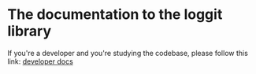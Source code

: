 # The documentation to the loggit library

If you're a developer and you're studying the codebase, please follow this link: [developer docs](./DOC_DEVELOPER.md)
